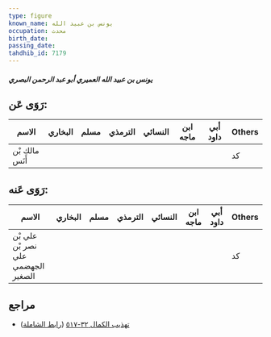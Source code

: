```yaml
---
type: figure
known_name: يونس بن عبيد الله
occupation: محدث
birth_date:
passing_date:
tahdhib_id: 7179
---
```

##### يونس بن عبيد الله العميري أبو عبد الرحمن البصري

## رَوَى عَن:
| الاسم          | البخاري | مسلم | الترمذي | النسائي | ابن ماجه | أبي داود | Others |
| -------------- | ------- | ---- | ------- | ------- | -------- | -------- | ------ |
| مالك بْن أَنَس |         |      |         |         |          |          | كد     |
## رَوَى عَنه:
| الاسم                              | البخاري | مسلم | الترمذي | النسائي | ابن ماجه | أبي داود | Others |
| ---------------------------------- | ------- | ---- | ------- | ------- | -------- | -------- | ------ |
| علي بْن نصر بْن علي الجهضمي الصغير |         |      |         |         |          |          | كد     |
## مراجع
- [تهذيب الكمال ٣٢-٥١٧](obsidian://open?vault=Tahdhib-al-Kamal&file=Figures/٧١٧٩-يونس%20بن%20عبيد%20الله%20العميري%20أبو%20عبد%20الرحمن%20البصري) ([رابط الشاملة](https://shamela.ws/book/3722/17631))